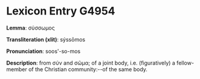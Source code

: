 # Lexicon Entry G4954

**Lemma**: σύσσωμος

**Transliteration (xlit)**: sýssōmos

**Pronunciation**: soos'-so-mos

**Description**:
from σύν and σῶμα; of a joint body, i.e. (figuratively) a fellow-member of the Christian community:--of the same body.
